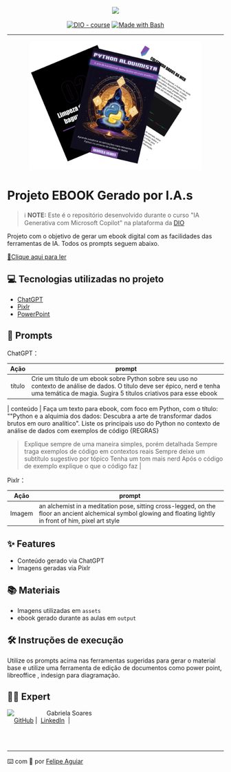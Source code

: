 <p align="center">
    <img width="100" src=".github/assets/banner.png">
</p>


<p align="center">
<a href="https://dio.me/"><img src="https://img.shields.io/badge/DIO-Course-28DA77?logo=youtube" alt="DIO - course"></a>
<a href="https://www.gnu.org/software/bash/" title="Go to Bash homepage"><img src="https://img.shields.io/badge/Prompt-Project-blue?logo=gnu-bash&amp;logoColor=white" alt="Made with Bash"></a></p>

-------


<p align="center">
<img 
    src="./assets/cover.png"
    width="400"  
/>
</p>

# Projeto EBOOK Gerado por I.A.s


 > ℹ️ **NOTE:** Este é o repositório desenvolvido durante o curso "IA Generativa com Microsoft Copilot" na plataforma da [DIO](https://web.dio.me/track/coding-the-future-ia-generativa-microsoft-copilot)

Projeto com o objetivo de gerar um ebook digital com as facilidades das ferramentas de IA. 
Todos os prompts seguem abaixo.

<a href="https://github.com/felipeAguiarCode/prompts-recipe-to-create-a-ebook/blob/main/output/ebook%20-%20css%20jedi%20output.pdf" title="View PDF now"> 📕Clique aqui para ler</a>

## 💻 Tecnologias utilizadas no projeto

- [ChatGPT](https://chat.openai.com/) 
- [Pixlr](https://pixlr.com/br/image-generator/)
- [PowerPoint](https://www.microsoft.com/en/microsoft-365/powerpoint)

## 🧠 Prompts


ChatGPT：

|   Ação   | prompt                                                                                                                                                                                                                                                                         |
| :------: | ------------------------------------------------------------------------------------------------------------------------------------------------------------------------------------------------------------------------------------------------------------------------------ |
|  título  | Crie um título de um ebook sobre Python sobre seu uso no contexto de análise de dados. O título deve ser épico, nerd e tenha uma temática de magia. Sugira 5 títulos criativos para esse ebook | 

| conteúdo | 
Faça um texto para ebook, com foco em Python, com o título: ""Python e a alquimia dos dados:
Descubra a arte de transformar dados brutos em ouro analítico". Liste os principais uso do Python no contexto de análise de dados com exemplos de código
{REGRAS}
> Explique sempre de uma maneira simples, porém detalhada
> Sempre traga exemplos de código em contextos reais
> Sempre deixe um subtítulo sugestivo por tópico
> Tenha um tom mais nerd
> Após o código de exemplo explique o que o código faz |


Pixlr：

|  Ação  | prompt                                                                                 |
| :----: | -------------------------------------------------------------------------------------- |
| Imagem | an alchemist in a meditation pose, sitting cross-legged, on the floor an ancient alchemical symbol glowing and floating lightly in front of him, pixel art style |

## ✨ Features

- Conteúdo gerado via ChatGPT
- Imagens geradas via Pixlr

## 📚 Materiais

- Imagens utilizadas em `assets`
- ebook gerado durante as aulas em `output`

## 🛠️ Instruções de execução

Utilize os prompts acima nas ferramentas sugeridas para gerar o material base e utilize uma ferramenta de edição de documentos como power point, libreoffice , indesign para diagramação.

## 👨‍💻 Expert

<p>
    <img 
      align=left 
      margin=10 
      width=80 
      src="https://avatars.githubusercontent.com/u/37452836?v=4"
    />
    <p>&nbsp&nbsp&nbspGabriela Soares<br>
    &nbsp&nbsp&nbsp
    <a href="https://github.com/GabrielaSR">
    GitHub</a>&nbsp;|&nbsp;
    <a href="https://www.linkedin.com/in/gabrielasr/">LinkedIn</a>
&nbsp;|&nbsp;</p>
</p>
<br/><br/>
<p>

---

⌨️ com 💜 por [Felipe Aguiar](https://github.com/felipeAguiarCode)
